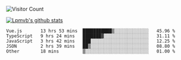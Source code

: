 ![Visitor Count](https://profile-counter.glitch.me/Lpmvb/count.svg)

[![Lpmvb's github stats](https://github-readme-stats.vercel.app/api?username=lpmvb&show_icons=true&title_color=fff&icon_color=79ff97&text_color=9f9f9f&bg_color=151515)](https://github.com/anuraghazra/github-readme-stats)

<!--
Here are some ideas to get you started:

- 🔭 I’m currently working on ...
- 🌱 I’m currently learning ...
- 👯 I’m looking to collaborate on ...
- 🤔 I’m looking for help with ...
- 💬 Ask me about ...
- 📫 How to reach me: ...
- 😄 Pronouns: ...
- ⚡ Fun fact: ...
-->

<!--START_SECTION:waka-->

```text
Vue.js       13 hrs 53 mins  ███████████▒░░░░░░░░░░░░░   45.96 %
TypeScript   9 hrs 24 mins   ███████▓░░░░░░░░░░░░░░░░░   31.11 %
JavaScript   3 hrs 42 mins   ███░░░░░░░░░░░░░░░░░░░░░░   12.25 %
JSON         2 hrs 39 mins   ██▒░░░░░░░░░░░░░░░░░░░░░░   08.80 %
Other        18 mins         ▒░░░░░░░░░░░░░░░░░░░░░░░░   01.00 %
```

<!--END_SECTION:waka-->
